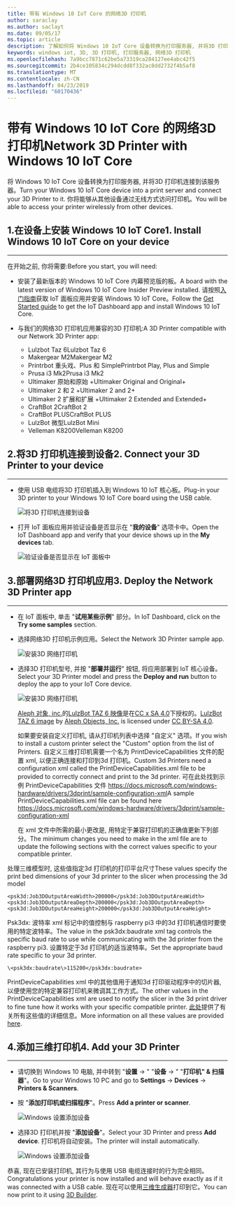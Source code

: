 ```yaml
---
title: 带有 Windows 10 IoT Core 的网络3D 打印机
author: saraclay
ms.author: saclayt
ms.date: 09/05/17
ms.topic: article
description: 了解如何将 Windows 10 IoT Core 设备转换为打印服务器, 并将3D 打印机连接到该服务器。
keywords: windows iot, 3D, 3D 打印机, 打印服务器, 网络3D 打印机
ms.openlocfilehash: 7a9bcc7871c62be5a73319ca284127ee4abc42f5
ms.sourcegitcommit: 2b4ce105834c294dcdd8f332ac8dd2732f4b5af8
ms.translationtype: MT
ms.contentlocale: zh-CN
ms.lasthandoff: 04/23/2019
ms.locfileid: "60170436"
---
```

# <a name="network-3d-printer-with-windows-10-iot-core"></a><span data-ttu-id="7b1b7-104">带有 Windows 10 IoT Core 的网络3D 打印机</span><span class="sxs-lookup"><span data-stu-id="7b1b7-104">Network 3D Printer with Windows 10 IoT Core</span></span>

<span data-ttu-id="7b1b7-105">将 Windows 10 IoT Core 设备转换为打印服务器, 并将3D 打印机连接到该服务器。</span><span class="sxs-lookup"><span data-stu-id="7b1b7-105">Turn your Windows 10 IoT Core device into a print server and connect your 3D Printer to it.</span></span> <span data-ttu-id="7b1b7-106">你将能够从其他设备通过无线方式访问打印机。</span><span class="sxs-lookup"><span data-stu-id="7b1b7-106">You will be able to access your printer wirelessly from other devices.</span></span>

## <a name="1-install-windows-10-iot-core-on-your-device"></a><span data-ttu-id="7b1b7-107">1.在设备上安装 Windows 10 IoT Core</span><span class="sxs-lookup"><span data-stu-id="7b1b7-107">1. Install Windows 10 IoT Core on your device</span></span>
___
<span data-ttu-id="7b1b7-108">在开始之前, 你将需要:</span><span class="sxs-lookup"><span data-stu-id="7b1b7-108">Before you start, you will need:</span></span>

* <span data-ttu-id="7b1b7-109">安装了最新版本的 Windows 10 IoT Core 内幕预览版的板。</span><span class="sxs-lookup"><span data-stu-id="7b1b7-109">A board with the latest version of Windows 10 IoT Core Insider Preview installed.</span></span> <span data-ttu-id="7b1b7-110">请按照[入门指南](https://developer.microsoft.com/en-us/windows/iot/getstarted)获取 IoT 面板应用并安装 Windows 10 IoT Core。</span><span class="sxs-lookup"><span data-stu-id="7b1b7-110">Follow the [Get Started guide](https://developer.microsoft.com/en-us/windows/iot/getstarted) to get the IoT Dashboard app and install Windows 10 IoT Core.</span></span>
* <span data-ttu-id="7b1b7-111">与我们的网络3D 打印机应用兼容的3D 打印机:</span><span class="sxs-lookup"><span data-stu-id="7b1b7-111">A 3D Printer compatible with our Network 3D Printer app:</span></span>

    * <span data-ttu-id="7b1b7-112">Lulzbot Taz 6</span><span class="sxs-lookup"><span data-stu-id="7b1b7-112">Lulzbot Taz 6</span></span>
    * <span data-ttu-id="7b1b7-113">Makergear M2</span><span class="sxs-lookup"><span data-stu-id="7b1b7-113">Makergear M2</span></span>
    * <span data-ttu-id="7b1b7-114">Printrbot 重头戏、Plus 和 Simple</span><span class="sxs-lookup"><span data-stu-id="7b1b7-114">Printrbot Play, Plus and Simple</span></span>
    * <span data-ttu-id="7b1b7-115">Prusa i3 Mk2</span><span class="sxs-lookup"><span data-stu-id="7b1b7-115">Prusa i3 Mk2</span></span>
    * <span data-ttu-id="7b1b7-116">Ultimaker 原始和原始 +</span><span class="sxs-lookup"><span data-stu-id="7b1b7-116">Ultimaker Original and Original+</span></span>
    * <span data-ttu-id="7b1b7-117">Ultimaker 2 和 2 +</span><span class="sxs-lookup"><span data-stu-id="7b1b7-117">Ultimaker 2 and 2+</span></span>
    * <span data-ttu-id="7b1b7-118">Ultimaker 2 扩展和扩展 +</span><span class="sxs-lookup"><span data-stu-id="7b1b7-118">Ultimaker 2 Extended and Extended+</span></span>
    * <span data-ttu-id="7b1b7-119">CraftBot 2</span><span class="sxs-lookup"><span data-stu-id="7b1b7-119">CraftBot 2</span></span>
    * <span data-ttu-id="7b1b7-120">CraftBot PLUS</span><span class="sxs-lookup"><span data-stu-id="7b1b7-120">CraftBot PLUS</span></span>
    * <span data-ttu-id="7b1b7-121">LulzBot 微型</span><span class="sxs-lookup"><span data-stu-id="7b1b7-121">LulzBot Mini</span></span>
    * <span data-ttu-id="7b1b7-122">Velleman K8200</span><span class="sxs-lookup"><span data-stu-id="7b1b7-122">Velleman K8200</span></span>

## <a name="2-connect-your-3d-printer-to-your-device"></a><span data-ttu-id="7b1b7-123">2.将3D 打印机连接到设备</span><span class="sxs-lookup"><span data-stu-id="7b1b7-123">2. Connect your 3D Printer to your device</span></span>
___
* <span data-ttu-id="7b1b7-124">使用 USB 电缆将3D 打印机插入到 Windows 10 IoT 核心板。</span><span class="sxs-lookup"><span data-stu-id="7b1b7-124">Plug-in your 3D printer to your Windows 10 IoT Core board using the USB cable.</span></span>

    ![将3D 打印机连接到设备](../media/3DPrintServer/connect-3d-printer.png)

* <span data-ttu-id="7b1b7-126">打开 IoT 面板应用并验证设备是否显示在 "**我的设备**" 选项卡中。</span><span class="sxs-lookup"><span data-stu-id="7b1b7-126">Open the IoT Dashboard app and verify that your device shows up in the **My devices** tab.</span></span>

    ![验证设备是否显示在 IoT 面板中](../media/3DPrintServer/selectDevice.png)
    
## <a name="3-deploy-the-network-3d-printer-app"></a><span data-ttu-id="7b1b7-128">3.部署网络3D 打印机应用</span><span class="sxs-lookup"><span data-stu-id="7b1b7-128">3. Deploy the Network 3D Printer app</span></span>
___
* <span data-ttu-id="7b1b7-129">在 IoT 面板中, 单击 "**试用某些示例**" 部分。</span><span class="sxs-lookup"><span data-stu-id="7b1b7-129">In IoT Dashboard, click on the **Try some samples** section.</span></span>
* <span data-ttu-id="7b1b7-130">选择网络3D 打印机示例应用。</span><span class="sxs-lookup"><span data-stu-id="7b1b7-130">Select the Network 3D Printer sample app.</span></span>

   ![安装3D 网络打印机](../media/3dprintserver/dashboard-samples.png)

* <span data-ttu-id="7b1b7-132">选择3D 打印机型号, 并按 "**部署并运行**" 按钮, 将应用部署到 IoT 核心设备。</span><span class="sxs-lookup"><span data-stu-id="7b1b7-132">Select your 3D Printer model and press the **Deploy and run** button to deploy the app to your IoT Core device.</span></span> 

    ![安装3D 网络打印机](../media/3dprintserver/dashboard-app.png)

    <span data-ttu-id="7b1b7-134">[Aleph 对象, inc.](https://www.alephobjects.com/)的[LulzBot TAZ 6 映像](http://devel.lulzbot.com/TAZ/Olive/photos/TAZ_6_Angle_Rock2pus_transparent.png)是在[CC x SA 4.0](https://creativecommons.org/licenses/by-sa/4.0/)下授权的。</span><span class="sxs-lookup"><span data-stu-id="7b1b7-134">[LulzBot TAZ 6 image](http://devel.lulzbot.com/TAZ/Olive/photos/TAZ_6_Angle_Rock2pus_transparent.png) by [Aleph Objects, Inc.](https://www.alephobjects.com/) is licensed under [CC BY-SA 4.0](https://creativecommons.org/licenses/by-sa/4.0/).</span></span>
    
    <span data-ttu-id="7b1b7-135">如果要安装自定义打印机, 请从打印机列表中选择 "自定义" 选项。</span><span class="sxs-lookup"><span data-stu-id="7b1b7-135">If you wish to install a custom printer select the "Custom" option from the list of Printers.</span></span> <span data-ttu-id="7b1b7-136">自定义三维打印机需要一个名为 PrintDeviceCapabilities 文件的配置 xml, 以便正确连接和打印到3d 打印机。</span><span class="sxs-lookup"><span data-stu-id="7b1b7-136">Custom 3d Printers need a configuration xml called the PrintDeviceCapabilities.xml file to be provided to correctly connect and print to the 3d printer.</span></span> <span data-ttu-id="7b1b7-137">可在此处找到示例 PrintDeviceCapabilities 文件 https://docs.microsoft.com/windows-hardware/drivers/3dprint/sample-configuration-xml</span><span class="sxs-lookup"><span data-stu-id="7b1b7-137">A sample PrintDeviceCapabilities.xml file can be found here https://docs.microsoft.com/windows-hardware/drivers/3dprint/sample-configuration-xml</span></span>
   
   <span data-ttu-id="7b1b7-138">在 xml 文件中所需的最小更改是, 用特定于兼容打印机的正确值更新下列部分。</span><span class="sxs-lookup"><span data-stu-id="7b1b7-138">The minimum changes you need to make in the xml file are to update the following sections with the correct values specific to your compatible printer.</span></span>

<span data-ttu-id="7b1b7-139">处理三维模型时, 这些值指定3d 打印机的打印平台尺寸</span><span class="sxs-lookup"><span data-stu-id="7b1b7-139">These values specify the print bed dimensions of your 3d printer to the slicer when processing the 3d model</span></span>

    <psk3d:Job3DOutputAreaWidth>200000</psk3d:Job3DOutputAreaWidth>
    <psk3d:Job3DOutputAreaDepth>200000</psk3d:Job3DOutputAreaDepth>
    <psk3d:Job3DOutputAreaHeight>200000</psk3d:Job3DOutputAreaHeight>


<span data-ttu-id="7b1b7-140">Psk3dx: 波特率 xml 标记中的值控制与 raspberry pi3 中的3d 打印机通信时要使用的特定波特率。</span><span class="sxs-lookup"><span data-stu-id="7b1b7-140">The value in the psk3dx:baudrate xml tag controls the specific baud rate to use while communicating with the 3d printer from the raspberry pi3.</span></span> <span data-ttu-id="7b1b7-141">设置特定于3d 打印机的适当波特率。</span><span class="sxs-lookup"><span data-stu-id="7b1b7-141">Set the appropriate baud rate specific to your 3d printer.</span></span> 

```
\<psk3dx:baudrate\>115200</psk3dx:baudrate>
```

<span data-ttu-id="7b1b7-142">PrintDeviceCapabilities xml 中的其他值用于通知3d 打印驱动程序中的切片器, 以便使用您的特定兼容打印机来微调其工作方式。</span><span class="sxs-lookup"><span data-stu-id="7b1b7-142">The other values in the PrintDeviceCapabilities xml are used to notify the slicer in the 3d print driver to fine tune how it works with your specific compatible printer.</span></span>
<span data-ttu-id="7b1b7-143">[此处](https://docs.microsoft.com/windows-hardware/drivers/3dprint/slicer-settings)提供了有关所有这些值的详细信息。</span><span class="sxs-lookup"><span data-stu-id="7b1b7-143">More information on all these values are provided [here](https://docs.microsoft.com/windows-hardware/drivers/3dprint/slicer-settings).</span></span>

    
    
## <a name="4-add-your-3d-printer"></a><span data-ttu-id="7b1b7-144">4.添加三维打印机</span><span class="sxs-lookup"><span data-stu-id="7b1b7-144">4. Add your 3D Printer</span></span>
___
* <span data-ttu-id="7b1b7-145">请切换到 Windows 10 电脑, 并中转到 "**设置** -> " "**设备** -> " "**打印机" & 扫描器**"。</span><span class="sxs-lookup"><span data-stu-id="7b1b7-145">Go to your Windows 10 PC and go to **Settings** -> **Devices** -> **Printers & Scanners**.</span></span>
* <span data-ttu-id="7b1b7-146">按 "**添加打印机或扫描程序**"。</span><span class="sxs-lookup"><span data-stu-id="7b1b7-146">Press **Add a printer or scanner**.</span></span>

     ![Windows 设置添加设备](../media/3dprintserver/add-printer.png)

* <span data-ttu-id="7b1b7-148">选择3D 打印机并按 "**添加设备**"。</span><span class="sxs-lookup"><span data-stu-id="7b1b7-148">Select your 3D Printer and press **Add device**.</span></span> <span data-ttu-id="7b1b7-149">打印机将自动安装。</span><span class="sxs-lookup"><span data-stu-id="7b1b7-149">The printer will install automatically.</span></span>

     ![Windows 设置添加设备](../media/3dprintserver/add-device.png)

<span data-ttu-id="7b1b7-151">恭喜, 现在已安装打印机, 其行为与使用 USB 电缆连接时的行为完全相同。</span><span class="sxs-lookup"><span data-stu-id="7b1b7-151">Congratulations your printer is now installed and will behave exactly as if it was connected with a USB cable.</span></span>
<span data-ttu-id="7b1b7-152">现在可以使用[三维生成器](https://msdn.microsoft.com/windows/hardware/mt561568.aspx)打印到它。</span><span class="sxs-lookup"><span data-stu-id="7b1b7-152">You can now print to it using [3D Builder](https://msdn.microsoft.com/windows/hardware/mt561568.aspx).</span></span>
